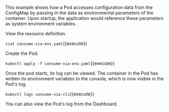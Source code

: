 This example shows how a Pod accesses configuration data from the ConfigMap by passing in the data as environmental parameters of the container. Upon startup, the application would reference these parameters as system environment variables.

View the resource definition.

`ccat consume-via-env.yaml`{{execute}}

Create the Pod.

`kubectl apply -f consume-via-env.yaml`{{execute}}

Once the pod starts, its log can be viewed. The container in the Pod has written its environment variables to the console, which is now visible in the Pod's log.

`kubectl logs consume-via-cli`{{execute}}

You can also view the Pod's log from the Dashboard.
